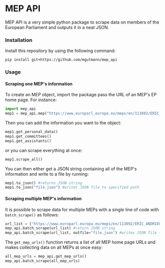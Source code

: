 # MEP API
MEP API is a very simple python package to scrape data on members of the European Parliament and outputs it in a neat JSON.

### Installation
Install this repository by using the following command:
```
pip install git+https://github.com/mgutmann/mep_api
```

### Usage

#### Scraping one MEP's information
To create an MEP object, import the package pass the URL of an MEP's EP home page. For instance:
```python
import mep_api
mep1 = mep_api.mep("https://www.europarl.europa.eu/meps/en/113892/ERIC_ANDRIEU/home")
```
Then you can add the information you want to the object:
```python
mep1.get_personal_data()
mep1.get_committees()
mep1.get_assistants()
```
or you can scrape everything at once:
```python
mep1.scrape_all()
```
You can then either get a JSON string containing all of the MEP's information and write to a file by running:
```python
mep1.to_json() #returns JSON string
mep1.to_json("file.json") #writes JSON file to specified path
```

#### Scraping multiple MEP's information
It is possible to scrape data for multiple MEPs with a single line of code with `batch_scrape()` as follows:
```python
url_list = ["https://www.europarl.europa.eu/meps/en/113892/ERIC_ANDRIEU/home", "https://www.europarl.europa.eu/meps/en/124831/ISABELLA_ADINOLFI/home", "https://www.europarl.europa.eu/meps/en/28161/MARGRETE_AUKEN/home"]
mep_api.batch_scrape(url_list) #return JSON string
mep_api.batch_scrape(url_list, outfile="file.json") #writes JSON file to specified path
```
The `get_mep_urls()` function returns a list of all MEP home page URLs and makes collecting data on all MEPs at once easy:
```python
all_mep_urls = mep_api.get_mep_urls()
mep_api.batch_scrape(all_mep_urls)
```